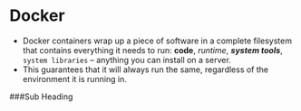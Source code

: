 Docker
===============================

 - Docker containers wrap up a piece of software in a complete filesystem that contains everything it needs to run: **code**, *runtime*, ***system tools***, `system libraries` – anything you can install on a server. 
 - This guarantees that it will always run the same, regardless of the environment it is running in.
 
 ###Sub Heading
